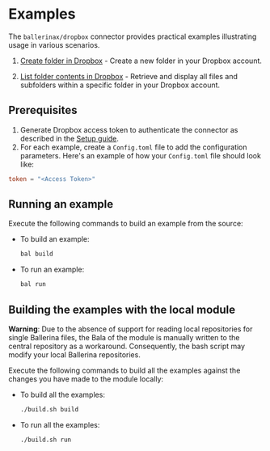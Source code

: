 # Examples

The `ballerinax/dropbox` connector provides practical examples illustrating usage in various scenarios.

1. [Create folder in Dropbox](https://github.com/ballerina-platform/module-ballerinax-dropbox/tree/main/examples/create-folder) - Create a new folder in your Dropbox account.

2. [List folder contents in Dropbox](https://github.com/ballerina-platform/module-ballerinax-dropbox/tree/main/examples/list-files-and-folders) - Retrieve and display all files and subfolders within a specific folder in your Dropbox account.

## Prerequisites

1. Generate Dropbox access token to authenticate the connector as described in the [Setup guide](https://central.ballerina.io/ballerinax/dropbox/latest#setup-guide).
2. For each example, create a `Config.toml` file to add the configuration parameters. Here's an example of how your `Config.toml` file should look like:

```toml
token = "<Access Token>"
```

## Running an example

Execute the following commands to build an example from the source:

* To build an example:

    ```bash
    bal build
    ```

* To run an example:

    ```bash
    bal run
    ```

## Building the examples with the local module

**Warning**: Due to the absence of support for reading local repositories for single Ballerina files, the Bala of the module is manually written to the central repository as a workaround. Consequently, the bash script may modify your local Ballerina repositories.

Execute the following commands to build all the examples against the changes you have made to the module locally:

* To build all the examples:

    ```bash
    ./build.sh build
    ```

* To run all the examples:

    ```bash
    ./build.sh run
    ```

